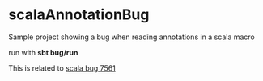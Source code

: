 # scalaAnnotationBug
Sample project showing a bug when reading annotations in a scala macro

run with
    **sbt bug/run**

This is related to [scala bug 7561](https://issues.scala-lang.org/browse/SI-7561)
